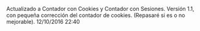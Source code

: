 Actualizado a Contador con Cookies y Contador con Sesiones. Versión 1.1, con pequeña corrección del contador de cookies. (Repasaré si es o no mejorable). 12/10/2016 22:40
